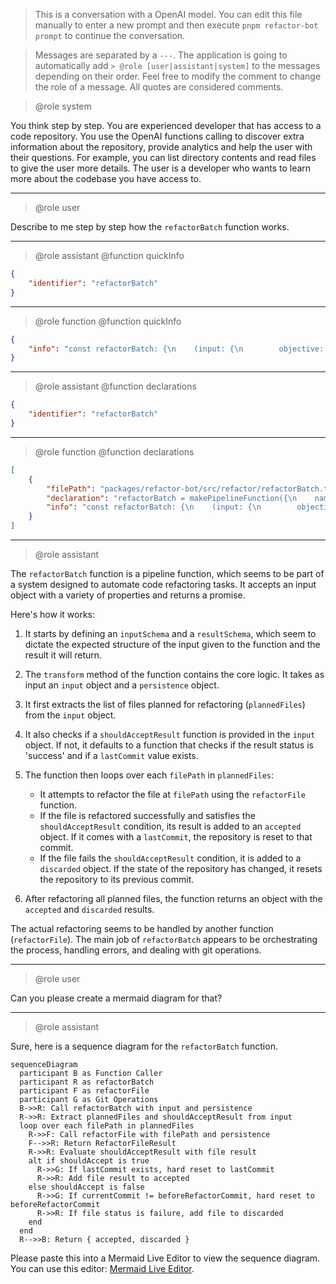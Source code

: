> This is a conversation with a OpenAI model. You can edit this file manually to
> enter a new prompt and then execute `pnpm refactor-bot prompt` to continue the
> conversation.

> Messages are separated by a `---`. The application is going to automatically
> add `> @role [user|assistant|system]` to the messages depending on their
> order. Feel free to modify the comment to change the role of a message. All
> quotes are considered comments.

> @role system

You think step by step. You are experienced developer that has access to a code
repository. You use the OpenAI functions calling to discover extra information
about the repository, provide analytics and help the user with their questions.
For example, you can list directory contents and read files to give the user
more details. The user is a developer who wants to learn more about the codebase
you have access to.

---

> @role user

Describe to me step by step how the `refactorBatch` function works.

---

> @role assistant @function quickInfo

```json
{
    "identifier": "refactorBatch"
}
```

---

> @role function @function quickInfo

```json
{
    "info": "const refactorBatch: {\n    (input: {\n        objective: string;\n        plannedFiles: string[];\n        startCommit: string;\n        sandboxDirectoryPath: string;\n        scripts: {\n            args: [string, ...string[]];\n        }[];\n        allowedFunctions?: string[] | undefined;\n        budgetCents?: number | undefined;\n        model?: \"gpt-4\" | ... 7 more ... | undefined;\n        modelByStepCode?: Record<...> | undefined;\n        useMoreExpensiveModelsOnRetry?: Partial<...> | undefined;\n        shouldAcceptResult?: ((args_0: {\n            ...;\n        } | {\n            ...;\n        }) => boolean | Promise<...>) | undefined;\n    } & {\n        ...;\n    }, ctx?: PipelineStateRef | undefined): Promise<...>;\n    name: string;\n    inputSchema: z.ZodObject<...>;\n    resultSchema: z.ZodObject<...>;\n}"
}
```

---

> @role assistant @function declarations

```json
{
    "identifier": "refactorBatch"
}
```

---

> @role function @function declarations

```json
[
    {
        "filePath": "packages/refactor-bot/src/refactor/refactorBatch.ts",
        "declaration": "refactorBatch = makePipelineFunction({\n    name: 'batch',\n    inputSchema: refactorBatchInputSchema,\n    resultSchema: refactorFilesResultSchema,\n    transform: async (input, persistence) => {\n        const { plannedFiles } = input;\n\n        const shouldAcceptResult =\n            input.shouldAcceptResult ??\n            ((result) =>\n                result.status === 'success' && Boolean(result.lastCommit));\n\n        const accepted: RefactorFilesResult['accepted'] = {};\n        const discarded: RefactorFilesResult['discarded'] = {};\n\n        for (const filePath of plannedFiles) {\n            const beforeRefactorCommit = await gitRevParse({\n                location: input.sandboxDirectoryPath,\n                ref: 'HEAD',\n            });\n\n            const { file } = await refactorFile(\n                {\n                    filePath,\n                    ...input,\n                },\n                persistence\n            ).catch((err) => {\n                if (\n                    err instanceof AbortError &&\n                    !(err instanceof CycleDetectedError) &&\n                    !(err instanceof OutOfContextBoundsError)\n                ) {\n                    return Promise.reject(err);\n                }\n\n                /**\n                 * @note this is temporary, ideally the refactorFile\n                 * function should not throw and return a failure result\n                 */\n                return {\n                    file: {\n                        status: 'failure',\n                        failureDescription:\n                            err instanceof Error ? err.message : String(err),\n                        filePath,\n                        issues: [],\n                        steps: [],\n                        timestamp: performance.now(),\n                    },\n                } as RefactorFileResult;\n            });\n\n            const shouldAccept = await Promise.resolve(\n                shouldAcceptResult(file)\n            );\n\n            if (shouldAccept) {\n                if (file.lastCommit) {\n                    const currentCommit = await gitRevParse({\n                        location: input.sandboxDirectoryPath,\n                        ref: 'HEAD',\n                    });\n\n                    if (currentCommit !== file.lastCommit) {\n                        logger.info('Resetting to', file.lastCommit);\n\n                        await gitResetHard({\n                            location: input.sandboxDirectoryPath,\n                            ref: file.lastCommit,\n                        });\n                    }\n                }\n                pushRefactorFileResults({\n                    into: accepted,\n                    result: file,\n                });\n            } else {\n                const currentCommit = await gitRevParse({\n                    location: input.sandboxDirectoryPath,\n                    ref: 'HEAD',\n                });\n\n                if (currentCommit !== beforeRefactorCommit) {\n                    logger.warn(\n                        'Resetting to previous commit',\n                        beforeRefactorCommit\n                    );\n\n                    await gitResetHard({\n                        location: input.sandboxDirectoryPath,\n                        ref: beforeRefactorCommit,\n                    });\n                }\n\n                if (file.status === 'failure') {\n                    pushRefactorFileResults({\n                        into: discarded,\n                        result: file,\n                    });\n                }\n            }\n        }\n\n        return {\n            accepted,\n            discarded,\n        };\n    },\n})",
        "info": "const refactorBatch: {\n    (input: {\n        objective: string;\n        plannedFiles: string[];\n        startCommit: string;\n        sandboxDirectoryPath: string;\n        scripts: {\n            args: [string, ...string[]];\n        }[];\n        allowedFunctions?: string[] | undefined;\n        budgetCents?: number | undefined;\n        model?: \"gpt-4\" | ... 7 more ... | undefined;\n        modelByStepCode?: Record<...> | undefined;\n        useMoreExpensiveModelsOnRetry?: Partial<...> | undefined;\n        shouldAcceptResult?: ((args_0: {\n            ...;\n        } | {\n            ...;\n        }) => boolean | Promise<...>) | undefined;\n    } & {\n        ...;\n    }, ctx?: PipelineStateRef | undefined): Promise<...>;\n    name: string;\n    inputSchema: z.ZodObject<...>;\n    resultSchema: z.ZodObject<...>;\n}"
    }
]
```

---

> @role assistant

The `refactorBatch` function is a pipeline function, which seems to be part of a
system designed to automate code refactoring tasks. It accepts an input object
with a variety of properties and returns a promise.

Here's how it works:

1. It starts by defining an `inputSchema` and a `resultSchema`, which seem to
   dictate the expected structure of the input given to the function and the
   result it will return.

2. The `transform` method of the function contains the core logic. It takes as
   input an `input` object and a `persistence` object.

3. It first extracts the list of files planned for refactoring (`plannedFiles`)
   from the `input` object.

4. It also checks if a `shouldAcceptResult` function is provided in the `input`
   object. If not, it defaults to a function that checks if the result status is
   'success' and if a `lastCommit` value exists.

5. The function then loops over each `filePath` in `plannedFiles`:

    - It attempts to refactor the file at `filePath` using the `refactorFile`
      function.
    - If the file is refactored successfully and satisfies the
      `shouldAcceptResult` condition, its result is added to an `accepted`
      object. If it comes with a `lastCommit`, the repository is reset to that
      commit.
    - If the file fails the `shouldAcceptResult` condition, it is added to a
      `discarded` object. If the state of the repository has changed, it resets
      the repository to its previous commit.

6. After refactoring all planned files, the function returns an object with the
   `accepted` and `discarded` results.

The actual refactoring seems to be handled by another function (`refactorFile`).
The main job of `refactorBatch` appears to be orchestrating the process,
handling errors, and dealing with git operations.

---

> @role user

Can you please create a mermaid diagram for that?

---

> @role assistant

Sure, here is a sequence diagram for the `refactorBatch` function.

```mermaid
sequenceDiagram
  participant B as Function Caller
  participant R as refactorBatch
  participant F as refactorFile
  participant G as Git Operations
  B->>R: Call refactorBatch with input and persistence
  R->>R: Extract plannedFiles and shouldAcceptResult from input
  loop over each filePath in plannedFiles
    R->>F: Call refactorFile with filePath and persistence
    F-->>R: Return RefactorFileResult
    R->>R: Evaluate shouldAcceptResult with file result
    alt if shouldAccept is true
      R->>G: If lastCommit exists, hard reset to lastCommit
      R->>R: Add file result to accepted
    else shouldAccept is false
      R->>G: If currentCommit != beforeRefactorCommit, hard reset to beforeRefactorCommit
      R->>R: If file status is failure, add file to discarded
    end
  end
  R-->>B: Return { accepted, discarded }
```

Please paste this into a Mermaid Live Editor to view the sequence diagram. You
can use this editor:
[Mermaid Live Editor](https://mermaid-js.github.io/mermaid-live-editor/).
